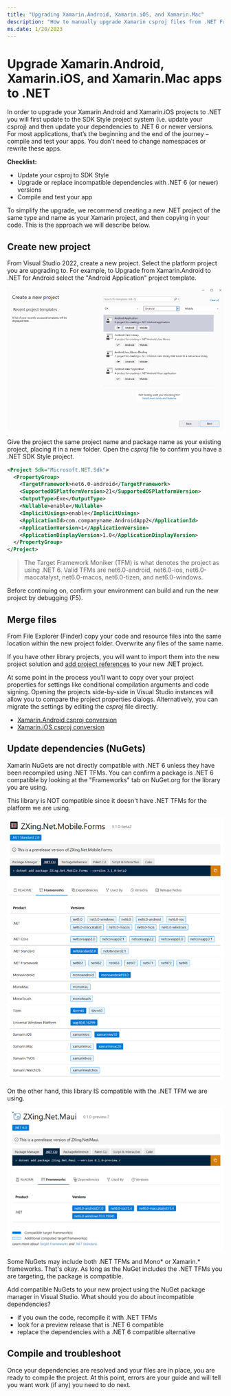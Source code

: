 ```yaml
---
title: "Upgrading Xamarin.Android, Xamarin.iOS, and Xamarin.Mac"
description: "How to manually upgrade Xamarin csproj files from .NET Framework to .NET."
ms.date: 1/20/2023
---
```


# Upgrade Xamarin.Android, Xamarin.iOS, and Xamarin.Mac apps to .NET

In order to upgrade your Xamarin.Android and Xamarin.iOS projects to .NET you will first update to the SDK Style project system (i.e. update your csproj) and then update your dependencies to .NET 6 or newer versions. For most applications, that’s the beginning and the end of the journey – compile and test your apps. You don’t need to change namespaces or rewrite these apps.

**Checklist:**

* Update your csproj to SDK Style
* Upgrade or replace incompatible dependencies with .NET 6 (or newer) versions
* Compile and test your app

To simplify the upgrade, we recommend creating a new .NET project of the same type and name as your Xamarin project, and then copying in your code. This is the approach we will describe below.

## Create new project

From Visual Studio 2022, create a new project. Select the platform project you are upgrading to. For example, to Upgrade from Xamarin.Android to .NET for Android select the "Android Application" project template.

![New Project dialog](media/new-project-dialog.png)

Give the project the same project name and package name as your existing project, placing it in a new folder. Open the _csproj_ file to confirm you have a .NET SDK Style project.

```xml
<Project Sdk="Microsoft.NET.Sdk">
  <PropertyGroup>
    <TargetFramework>net6.0-android</TargetFramework>
    <SupportedOSPlatformVersion>21</SupportedOSPlatformVersion>
    <OutputType>Exe</OutputType>
    <Nullable>enable</Nullable>
    <ImplicitUsings>enable</ImplicitUsings>
    <ApplicationId>com.companyname.AndroidApp2</ApplicationId>
    <ApplicationVersion>1</ApplicationVersion>
    <ApplicationDisplayVersion>1.0</ApplicationDisplayVersion>
  </PropertyGroup>
</Project>
```

> The Target Framework Moniker (TFM) is what denotes the project as using .NET 6. Valid TFMs are net6.0-android, net6.0-ios, net6.0-maccatalyst, net6.0-macos, net6.0-tizen, and net6.0-windows.

Before continuing on, confirm your environment can build and run the new project by debugging (F5).

## Merge files

From File Explorer (Finder) copy your code and resource files into the same location within the new project folder. Overwrite any files of the same name.

If you have other library projects, you will want to import them into the new project solution and [add project references](/visualstudio/ide/managing-references-in-a-project) to your new .NET project.

At some point in the process you'll want to copy over your project properties for settings like conditional compilation arguments and code signing. Opening the projects side-by-side in Visual Studio instances will allow you to compare the project properties dialogs. Alternatively, you can migrate the settings by editing the _csproj_ file directly.

* [Xamarin.Android csproj conversion](android-csproj.md)
* [Xamarin.iOS csproj conversion](ios-csproj.md)

## Update dependencies (NuGets)

Xamarin NuGets are not directly compatible with .NET 6 unless they have been recompiled using .NET TFMs. You can confirm a package is .NET 6 compatible by looking at the "Frameworks" tab on NuGet.org for the library you are using.

This library is NOT compatible since it doesn't have .NET TFMs for the platform we are using.

![incompatible NuGet](media/incompatible-nuget.png)

On the other hand, this library IS compatible with the .NET TFM we are using.

![compatible NuGet](media/compatile-nuget.png)

Some NuGets may include both .NET TFMs and Mono\* or Xamarin.\* frameworks. That's okay. As long as the NuGet includes the .NET TFMs you are targeting, the package is compatible.

Add compatible NuGets to your new project using the NuGet package manager in Visual Studio. What should you do about incompatible dependencies?

* if you own the code, recompile it with .NET TFMs
* look for a preview release that is .NET 6 compatible
* replace the dependencies with a .NET 6 compatible alternative

## Compile and troubleshoot

Once your dependencies are resolved and your files are in place, you are ready to compile the project. At this point, errors are your guide and will tell you want work (if any) you need to do next.
